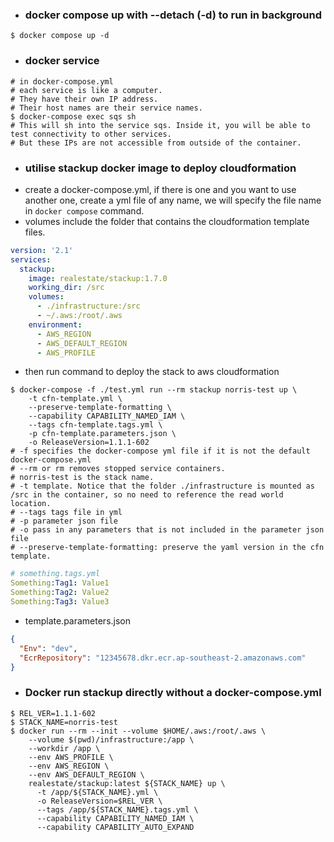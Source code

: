- ### docker compose up with --detach (-d) to run in background
```shell
$ docker compose up -d
```
- ### docker service
```shell
# in docker-compose.yml
# each service is like a computer.
# They have their own IP address.
# Their host names are their service names.
$ docker-compose exec sqs sh
# This will sh into the service sqs. Inside it, you will be able to test connectivity to other services.
# But these IPs are not accessible from outside of the container.
```

- ### utilise stackup docker image to deploy cloudformation
- create a docker-compose.yml, if there is one and you want to use another one, create a yml file of any name, we will specify the file name in `docker compose` command.
- volumes include the folder that contains the cloudformation template files.
```yaml
version: '2.1'
services:
  stackup:
    image: realestate/stackup:1.7.0
    working_dir: /src
    volumes:
      - ./infrastructure:/src
      - ~/.aws:/root/.aws
    environment:
      - AWS_REGION
      - AWS_DEFAULT_REGION
      - AWS_PROFILE
```
- then run command to deploy the stack to aws cloudformation
```shell
$ docker-compose -f ./test.yml run --rm stackup norris-test up \
    -t cfn-template.yml \
    --preserve-template-formatting \
    --capability CAPABILITY_NAMED_IAM \
    --tags cfn-template.tags.yml \
    -p cfn-template.parameters.json \
    -o ReleaseVersion=1.1.1-602
# -f specifies the docker-compose yml file if it is not the default docker-compose.yml
# --rm or rm removes stopped service containers.
# norris-test is the stack name.
# -t template. Notice that the folder ./infrastructure is mounted as /src in the container, so no need to reference the read world location.
# --tags tags file in yml
# -p parameter json file
# -o pass in any parameters that is not included in the parameter json file
# --preserve-template-formatting: preserve the yaml version in the cfn template.
```
```yaml
# something.tags.yml
Something:Tag1: Value1
Something:Tag2: Value2
Something:Tag3: Value3
```
- template.parameters.json
```json
{
  "Env": "dev",
  "EcrRepository": "12345678.dkr.ecr.ap-southeast-2.amazonaws.com"
}
```

- ### Docker run stackup directly without a docker-compose.yml
```shell
$ REL_VER=1.1.1-602
$ STACK_NAME=norris-test
$ docker run --rm --init --volume $HOME/.aws:/root/.aws \
    --volume $(pwd)/infrastructure:/app \
    --workdir /app \
    --env AWS_PROFILE \
    --env AWS_REGION \
    --env AWS_DEFAULT_REGION \
    realestate/stackup:latest ${STACK_NAME} up \
      -t /app/${STACK_NAME}.yml \
      -o ReleaseVersion=$REL_VER \
      --tags /app/${STACK_NAME}.tags.yml \
      --capability CAPABILITY_NAMED_IAM \
      --capability CAPABILITY_AUTO_EXPAND
```